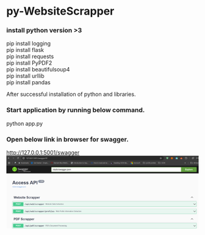 # py-WebsiteScrapper

### install python version >3
pip install logging  
pip install flask  
pip install requests  
pip install PyPDF2  
pip install beautifulsoup4  
pip install urllib  
pip install pandas  

After successful installation of python and libraries.
### Start application by running below command.
python app.py
### Open below link in browser for swagger.
http://127.0.0.1:5001/swagger
![Alt text](https://raw.githubusercontent.com/balachander1205/py-WebsiteScrapper/master/image1.png)
